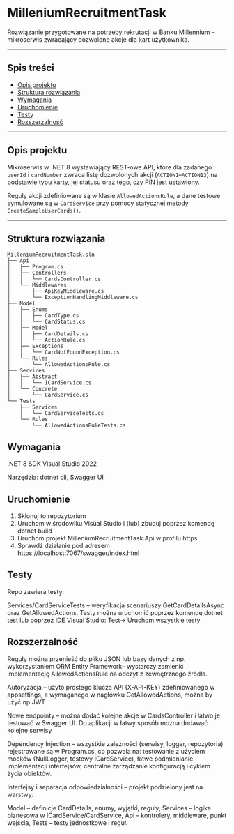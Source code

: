﻿# MilleniumRecruitmentTask

Rozwiązanie przygotowane na potrzeby rekrutacji w Banku Millennium – mikroserwis zwracający dozwolone akcje dla kart użytkownika.

---

## Spis treści

- [Opis projektu](#opis-projektu)  
- [Struktura rozwiązania](#struktura-rozwiązania)  
- [Wymagania](#wymagania)  
- [Uruchomienie](#uruchomienie)  
- [Testy](#testy)  
- [Rozszerzalność](#rozszerzalnosc)  

---

## Opis projektu

Mikroserwis w .NET 8 wystawiający REST‑owe API, które dla zadanego `userId` i `cardNumber` zwraca listę dozwolonych akcji (`ACTION1`–`ACTION13`) na podstawie typu karty, jej statusu oraz tego, czy PIN jest ustawiony.

Reguły akcji zdefiniowane są w klasie `AllowedActionsRule`, a dane testowe symulowane są w `CardService` przy pomocy statycznej metody `CreateSampleUserCards()`.

---

## Struktura rozwiązania
```text
MilleniumRecruitmentTask.sln
├── Api
│   ├── Program.cs
│   ├── Controllers
│   │   └── CardsController.cs
│   └── Middlewares
│       ├── ApiKeyMiddleware.cs
│       └── ExceptionHandlingMiddleware.cs
├── Model
│   ├── Enums
│   │   ├── CardType.cs
│   │   └── CardStatus.cs
│   ├── Model
│   │   ├── CardDetails.cs
│   │   └── ActionRule.cs
│   ├── Exceptions
│   │   └── CardNotFoundException.cs
│   └── Rules
│       └── AllowedActionsRule.cs
├── Services
│   ├── Abstract
│   │   └── ICardService.cs
│   └── Concrete
│       └── CardService.cs
└── Tests
    ├── Services
    │   └── CardServiceTests.cs
    └── Rules
        └── AllowedActionsRuleTests.cs
```

## Wymagania
.NET 8 SDK
Visual Studio 2022

Narzędzia: dotnet cli, Swagger UI
## Uruchomienie
1. Sklonuj to repozytorium
2. Uruchom w środowiku Visual Studio i (lub) zbuduj poprzez komendę dotnet build
3. Uruchom projekt MilleniumRecruitmentTask.Api w profilu https
4. Sprawdź działanie pod adresem https://localhost:7067/swagger/index.html

## Testy
Repo zawiera testy:

Services/CardServiceTests – weryfikacja scenariuszy GetCardDetailsAsync oraz GetAllowedActions.
Testy można uruchomić poprzez komendę dotnet test lub poprzez IDE Visual Studio: Test-> Uruchom wszystkie testy

## Rozszerzalność
Reguły można przenieść do pliku JSON lub bazy danych z np. wykorzystaniem ORM Entity Framework– wystarczy zamienić implementację AllowedActionsRule na odczyt z zewnętrznego źródła.

Autoryzacja – użyto prostego klucza API (X-API-KEY) zdefiniowanego w appsettings, a wymaganego w nagłówku GetAllowedActions, można by użyć np JWT

Nowe endpointy – można dodać kolejne akcje w CardsController i łatwo je testować w Swagger UI. Do aplikacji w łatwy sposób można dodawać kolejne serwisy 

Dependency Injection – wszystkie zależności (serwisy, logger, repozytoria) rejestrowane są w Program.cs, co pozwala na:
testowanie z użyciem mocków (NullLogger, testowy ICardService),
łatwe podmienianie implementacji interfejsów,
centralne zarządzanie konfiguracją i cyklem życia obiektów.


Interfejsy i separacja odpowiedzialności – projekt podzielony jest na warstwy:

Model – definicje CardDetails, enumy, wyjątki, reguły,
Services – logika biznesowa w ICardService/CardService,
Api – kontrolery, middleware, punkt wejścia,
Tests – testy jednostkowe i reguł.
